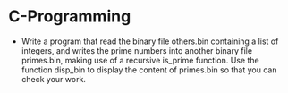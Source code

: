 # C-Programming

- Write a program that read the binary file others.bin containing a list of integers, and writes the prime 
numbers into another binary file primes.bin, making use of a recursive is_prime function. Use the function 
disp_bin to display the content of primes.bin so that you can check your work.
